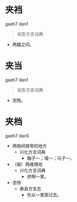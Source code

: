 # 夹裆
gaeh7 dan1
> 如东方言词典
- 两腿之间。

# 夹当
gaeh7 dan1
> 如东方言词典
- 空隙。





# 夹档
gaeh7 dan5
+ 两物间狭窄的地方
  * 兴化方言词典
    - 箱子～；墙～；马子～。
+ （喻）两难境地
  * 兴化方言词典
    - 挤啊～里。
+ 空隙
  * 泰县方言志
    - 你从～里穿过去。
